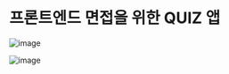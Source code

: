 # 프론트엔드 면접을 위한 QUIZ 앱

![image](https://github.com/ttp-festudy/next-quiz-app/assets/79128016/279353d8-3754-4f36-9c0d-a79a22270d92)

![image](https://github.com/ttp-festudy/next-quiz-app/assets/79128016/e8967906-6844-415e-84aa-ace01b90216c)
